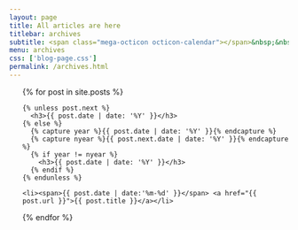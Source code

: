 ```yaml
---
layout: page
title: All articles are here
titlebar: archives
subtitle: <span class="mega-octicon octicon-calendar"></span>&nbsp;&nbsp;专题系列： &nbsp;&nbsp; <!--<a href ="http://www.ityouknow.com/arch.html"><font color="#1A0DAB">架构</font></a>&nbsp;&nbsp; <a href ="http://www.ityouknow.com/life.html"><font color="#EB9439">故事</font></a>&nbsp;&nbsp; <a href ="http://www.ityouknow.com/jvm.html"><font color="#23527C">JVM</font></a>&nbsp;&nbsp; <a href ="http://www.ityouknow.com/docker.html"><font color="#1E90FF">Docker</font></a>-->
menu: archives
css: ['blog-page.css']
permalink: /archives.html
---
```


<ul class="archives-list">
  {% for post in site.posts %}

    {% unless post.next %}
      <h3>{{ post.date | date: '%Y' }}</h3>
    {% else %}
      {% capture year %}{{ post.date | date: '%Y' }}{% endcapture %}
      {% capture nyear %}{{ post.next.date | date: '%Y' }}{% endcapture %}
      {% if year != nyear %}
        <h3>{{ post.date | date: '%Y' }}</h3>
      {% endif %}
    {% endunless %}

    <li><span>{{ post.date | date:'%m-%d' }}</span> <a href="{{ post.url }}">{{ post.title }}</a></li>
  {% endfor %}
</ul>